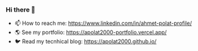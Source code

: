 ### Hi there 👋

- 📫 How to reach me: https://www.linkedin.com/in/ahmet-polat-profile/
- 🌎 See my portfolio: https://apolat2000-portfolio.vercel.app/
- 🐦 Read my tecnhical blog: https://apolat2000.github.io/
